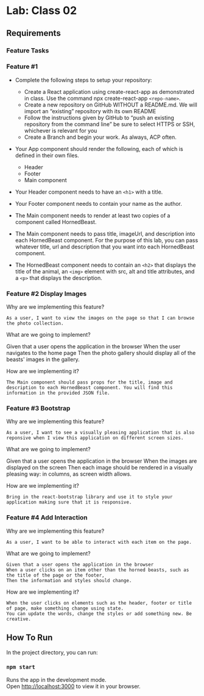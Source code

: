 # Lab: Class 02

## Requirements

### Feature Tasks

### Feature #1

  - Complete the following steps to setup your repository:
    - Create a React application using create-react-app as demonstrated in class.
          Use the command npx create-react-app `<repo-name>`.
    - Create a new repository on GitHub WITHOUT a README.md. We will import an “existing” repository with its own README
    - Follow the instructions given by GitHub to “push an existing repository from the command line” be sure to select HTTPS or SSH, whichever is relevant for you
    - Create a Branch and begin your work. As always, ACP often.

  - Your App component should render the following, each of which is defined in their own files.
    - Header
    - Footer
    - Main component

  - Your Header component needs to have an `<h1>` with a title.

  - Your Footer component needs to contain your name as the author.

  - The Main component needs to render at least two copies of a component called HornedBeast.

  - The Main component needs to pass title, imageUrl, and description into each HornedBeast component. For the purpose of this lab, you can pass whatever title, url and description that you want into each HornedBeast component.
  - The HornedBeast component needs to contain an `<h2>` that displays the title of the animal, an `<img>` element with src, alt and title attributes, and a `<p>` that displays the description.

### Feature #2 Display Images

Why are we implementing this feature?

    As a user, I want to view the images on the page so that I can browse the photo collection.

What are we going to implement?

Given that a user opens the application in the browser
When the user navigates to the home page
Then the photo gallery should display all of the beasts' images in the gallery.

How are we implementing it?

    The Main component should pass props for the title, image and description to each HornedBeast component. You will find this information in the provided JSON file.



### Feature #3 Bootstrap

Why are we implementing this feature?

    As a user, I want to see a visually pleasing application that is also reponsive when I view this application on different screen sizes.

What are we going to implement?

Given that a user opens the application in the browser
When the images are displayed on the screen
Then each image should be rendered in a visually pleasing way: in columns, as screen width allows.

How are we implementing it?

    Bring in the react-bootstrap library and use it to style your application making sure that it is responsive.


### Feature #4 Add Interaction

Why are we implementing this feature?

    As a user, I want to be able to interact with each item on the page.

What are we going to implement?

    Given that a user opens the application in the browser
    When a user clicks on an item other than the horned beasts, such as the title of the page or the footer,
    Then the information and styles should change.

How are we implementing it?

    When the user clicks on elements such as the header, footer or title of page, make something change using state.
    You can update the words, change the styles or add something new. Be creative.


## How To Run

In the project directory, you can run:

### `npm start`

Runs the app in the development mode.\
Open [http://localhost:3000](http://localhost:3000) to view it in your browser.
